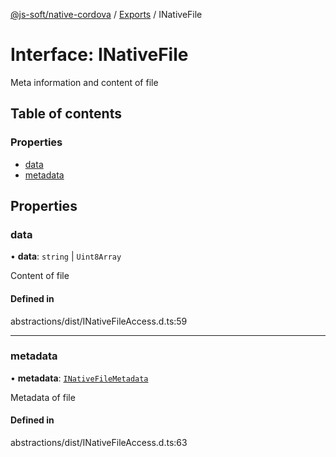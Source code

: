 [@js-soft/native-cordova](../README.md) / [Exports](../modules.md) / INativeFile

# Interface: INativeFile

Meta information and content of file

## Table of contents

### Properties

-   [data](INativeFile.md#data)
-   [metadata](INativeFile.md#metadata)

## Properties

### data

• **data**: `string` \| `Uint8Array`

Content of file

#### Defined in

abstractions/dist/INativeFileAccess.d.ts:59

---

### metadata

• **metadata**: [`INativeFileMetadata`](INativeFileMetadata.md)

Metadata of file

#### Defined in

abstractions/dist/INativeFileAccess.d.ts:63
